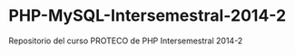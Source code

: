 PHP-MySQL-Intersemestral-2014-2
===============================

Repositorio del curso PROTECO de PHP Intersemestral 2014-2
